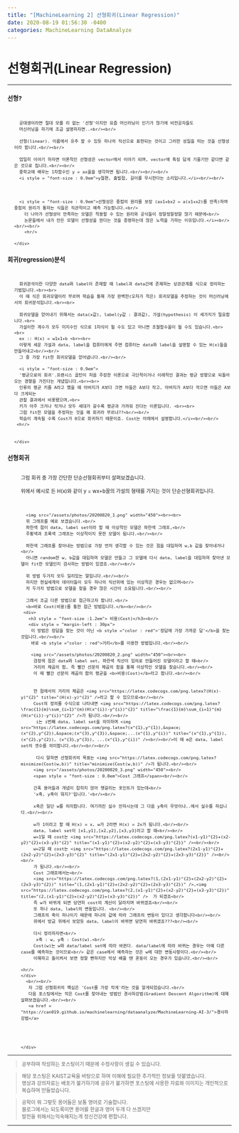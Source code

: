 ```yaml
---
title: "[MachineLearning 2] 선형회귀(Linear Regression)"
date: 2020-08-19 01:56:30 -0400
categories: MachineLearning DataAnalyze
---
```

# 선형회귀(Linear Regression)

<hr/>
<div style = "font-size :0.8em">
  <div>
    <h3 style = "font-size :1.2em"> 선형?</h3><br/>
    <div style = "margin-left : 3%">

      공대생이라면 절대 모를 리 없는 '선형'이지만 요즘 머신러닝이 인기가 많기에 비전공자들도
      머신러닝을 하기에 조금 설명하자면..<br/><br/>

      선형(linear). 이름에서 유추 할 수 있듯 하나의 직선으로 표현되는 것이고 그러한 성질을 띄는 것을 선형성이라 합니다.<br/><br/>

      엄밀히 이야기 하자면 이론적인 선형성은 vector에서 이야기 되며, vector에 특징 답게 기울기만 같다면 같은 것으로 칩니다.<br/><br/>
      중학교때 배우는 1차함수인 y = ax꼴을 생각하면 됩니다.<br/><br/><br/>
      <i style = "font-size : 0.9em">y절편, 출발점, 길이를 무시한다는 소리입니다.</i><br/><br/>



      <i style = "font-size : 0.9em">선형성은 중첩의 원리를 보장 (ax1+bx2 = a(x1+x2)를 만족)하며 중첩의 원리가 통하는 식들은 직관적이고 예측 가능합니다.<br/>
        더 나아가 선형성이 만족하는 모델은 적용할 수 있는 원리와 공식들이 정말정말정말 많기 때문에<br/>
        논문들에서 내가 만든 모델이 선형성을 띈다는 것을 증명하는데 많은 노력을 가하는 이유입니다.</i><br/><br/><br/>
        <hr/>

    </div>
  </div>
  <div>
    <h3 style = "font-size :1.2em"> 회귀(regression)분석</h3><br/>
    <div style = "margin-left : 3%">


      회귀분석이란 다양한 data와 label이 존재할 때 label과 data간에 존재하는 상관관계를 식으로 정의하는 기법입니다.<br><br>
      이 때 식은 회귀모델이라 부르며 학습을 통해 가장 완벽한(오차가 적은) 회귀모델을 추정하는 것이 머신러닝에서의 회귀분석입니다.<br><br>

      회귀모델을 얻어내기 위해서는 data(x값), label(y값 : 결과값), 가설(hypothesis) 이 세가지가 필요합니다.<br>
      가설이란 계수가 모두 미지수인 식으로 1차식이 될 수도 있고 아니면 초월함수꼴이 될 수도 있습니다.<br><br>
      ex :: H(x) = w1x1+b <br><br>
      이렇게 세운 가설과 data, label을 컴퓨터에게 주면 컴퓨터는 data와 label을 설명할 수 있는 H(x)들을 만들어내고<br/><br/>
      그 중 가장 fit한 회귀모델을 얻어냅니다.<br/><br/>

      <i style = "font-size : 0.9em">
      '평균으로의 회귀'.프랜시스 골턴이 처음 주장한 이론으로 극단적이거나 이례적인 결과는 평균 방향으로 되돌아오는 경향을 가진다는 개념입니다.<br><br>
      인류의 평균 키를 A라고 했을 때 아버지가 A보다 크면 아들은 A보다 작고, 아버지가 A보다 작으면 아들은 A보다 크게되는
      관찰 결과에서 비롯됐으며,<br>
      키가 아주 크거나 작거나 모두 세대가 갈수록 평균과 가까워 진다는 이론입니다. <br><br>
      그럼 fit한 모델을 추정하는 것을 왜 회귀라 부르냐??<br/><br/>
      학습이 계속될 수록 Cost가 0으로 회귀하기 때문이죠. Cost는 아래에서 설명합니다.</i><br/><br/>
     <hr/>


    </div>
  </div>
  <div>
    <h3 style = "font-size :1.2em"> 선형회귀</h3><br/>
    <div style = "margin-left : 30px">
      그럼 회귀 중 가장 간단한 단순선형회귀부터 살펴보겠습니다.<br/><br/>
      위에서 예시로 든 H(x)와 같이 y = wx+b꼴의 가설의 형태를 가지는 것이 단순선형회귀입니다.<br/><br/><br/>

      <img src="/assets/photos/20200820_1.png" width="450"><br><br>
      위 그래프를 예로 보겠습니다.<br/>
      파란색 점이 data, label set이라 할 때 이상적인 모델은 파란색 그래프,<br/>
      주황색과 초록색 그래프는 이상적이지 못한 모델이 됩니다.<br/><br/>

      파란색 그래프를 찾아내는 방법으로 가장 먼저 생각할 수 있는 것은 점을 대입하여 w,b 값을 찾아내거나<br/>
      아니면 random한 w, b값을 대입하여 모델은 만들고 그 모델에 다시 data, label을 대입하여 찾아낸 모델이 fit한 모델인지 검사하는 방법이 있겠죠.<br/><br/>

      위 방법 두가지 모두 일리있는 말입니다.<br/><br/>
      하지만 현실세계의 데이터들이 모두 하나의 직선위에 있는 이상적은 경우는 없으며<br/>
      저 두가지 방법으로 모델을 찾을 경우 많은 시간이 소요됩니다.<br/><br/>

      그래서 조금 다른 방법으로 접근하고자 합니다.<br/>
      <b>바로 Cost(비용)를 통한 접근 방법입니다.</b><br/><br/>
     <div>
       <h3 style = "font-size :1.2em"> 비용(Cost)</h3><br/>
       <div style = "margin-left : 30px">
        이 방법은 정답을 찾는 것이 아닌 <b style ="color : red">'정답에 가장 가까운 답'</b>을 찾는 것입니다.<br/><br/>
        바로 <b style ="color : red">거리</b>를 이용한 방법입니다.<br/><br/>

        <img src="/assets/photos/20200820_2.png" width="450"><br><br>
         검정색 점은 data와 label set, 파란색 직선이 임의로 만들어진 모델이라고 할 때<br/>
         거리의 제곱의 합, 즉 빨간 선분의 제곱의 합을 통해 이상적인 모델을 찾습니다.<br/><br/>
         이 때 빨간 선분의 제곱의 합의 평균을 <b>비용(Cost)</b>라고 합니다.<br/><br/>


         한 점에서의 거리의 제곱은 <img src="https://latex.codecogs.com/png.latex?(H(x)-y)^{2}" title="(H(x)-y)^{2}" />라고 할 수 있으므로<br/><br/>
         Cost의 정의를 수식으로 나타내면 <img src="https://latex.codecogs.com/png.latex?\frac{1}{m}\sum_{i=1}^{m}(H(x^{i})-y^{i})^{2}" title="\frac{1}{m}\sum_{i=1}^{m}(H(x^{i})-y^{i})^{2}" />가 됩니다.<br/><br/>
          i는 i번째 data, label set을 의미하며 <img src="https://latex.codecogs.com/png.latex?(x^{1},y^{1}),&space;(x^{2},y^{2}),&space;(x^{3},y^{3}),&space;...(x^{1},y^{i})" title="(x^{1},y^{1}), (x^{2},y^{2}), (x^{3},y^{3}), ...(x^{1},y^{i})" /><br/><br/>이 때 m은 data, label set의 갯수를 의미합니다.<br/><br/><br/>

          다시 말하면 선형회귀의 목표는 <img src="https://latex.codecogs.com/png.latex?minimize(Cost(w,b))" title="minimize(Cost(w,b))" />가 됩니다.<br/><br/>
         <img src="/assets/photos/20200820_3.png" width="450"><br/>
         <span style = "font-size : 0.8em">Cost 그래프</span><br/><br/>

         간혹 용어들과 개념이 잡히지 않아 헷갈리는 포인트가 있는데<br/>
         'x축, y축이 뭐지?'입니다.'<br/><br/>

         x축은 일단 w를 의미합니다. 여기까진 실수 안하시는데 그 다음 y축이 무엇이냐..에서 실수를 하십니다.<br/><br/>

         w가 1이라고 할 때 H(x) = x, w가 2라면 H(x) = 2x가 됩니다.<br/><br/>
         data, label set이 [x1,y1],[x2,y2],[x3,y3]라고 할 때<br/><br/>
         w=1일 때 cost는 <img src="https://latex.codecogs.com/png.latex?(x1-y1)^{2}+(x2-y2)^{2}+(x3-y3)^{2}" title="(x1-y1)^{2}+(x2-y2)^{2}+(x3-y3)^{2}}" /><br/><br/>
         w=2일 때 cost는 <img src="https://latex.codecogs.com/png.latex?(2x1-y1)^{2}+(2x2-y2)^{2}+(2x3-y3)^{2}" title="(2x1-y1)^{2}+(2x2-y2)^{2}+(2x3-y3)^{2}}" /><br/><br/>
         가 됩니다.<br/><br/>
         Cost 그래프에서는<br/>
         <img src="https://latex.codecogs.com/png.latex?(1,(2x1-y1)^{2}+(2x2-y2)^{2}+(2x3-y3)^{2})" title="(1,(2x1-y1)^{2}+(2x2-y2)^{2}+(2x3-y3)^{2})" />,<img src="https://latex.codecogs.com/png.latex?(2,(x1-y1)^{2}+(x2-y2)^{2}+(x3-y3)^{2})" title="(2,(x1-y1)^{2}+(x2-y2)^{2}+(x3-y3)^{2})" />  가 되겠죠<br/>
         즉 w가 바뀌게 되면 당연히 cost의 계산이 달라지며 바뀌겠죠<br/><br/>
         또 하나 data, label의 변동입니다. <br/><br/>
         그래프의 축이 하나이기 때문에 하나의 값에 따라 그래프의 변동이 있다고 생각합니다<br/><br/>
         위에서 방금 위에서 보았듯 data, label이 바뀌면 당연히 바뀌겠죠???<br/><br/>

         다시 정리하자면<br/>
          x축 : w, y축 : Cost(w).<br/>
         Cost(w)는 w와 data/label set에 따라 바뀐다. data/label에 따라 바뀌는 경우는 아예 다른 case를 예측하는 것이므로<br/> 같은 case에서 예측하는 것은 w에 대한 변동사항이다.<br/><br/>
         이해하고 돌이켜서 보면 정말 뻔하지만 막상 배울 땐 혼동이 오는 경우가 있습니다.<br/><br/>

	<hr/>
    </div>
      <br/><br/>
       자 그럼 선형회귀의 핵심은 'Cost를 가장 작게'라는 것을 알게되었습니다.<br/>
       다음 포스팅에서는 작은 Cost를 찾아내는 방법인 경사하강법(Gradient Descent Algorithm)에 대해 살펴보겠습니다.<br/><br/>
       <a href = "https://can019.github.io/machinelearning/dataanalyze/MachineLearning-AI-3/">경사하강법</a>




    </div>
  </div>


  <hr/>
   <blockquote> 공부하며 작성하는 포스팅이기 때문에 수정사항이 생길 수 있습니다. </blockquote>
  <blockquote>해당 포스팅은 KAIST교육을 바탕으로 하며 이해에 필요한 추가적인 정보를 덧붙였습니다.<br/>
  영상과 강의자료는 배포가 불가하기에 공유가 불가하면 포스팅에 사용한 자료와 이미지는 개인적으로 복습하며 만들었습니다. </blockquote>
  <blockquote> 공학이 뭐 그렇듯 용어들은 보통 영어로 기술합니다.<br/>
    블로그에서는 되도록이면 용어를 한글과 영어 두개 다 쓰겠지만<br/>
    발전을 위해서는익숙해지는게 정신건강에 편합니다.
  </blockquote>
  <hr/>
</div>
